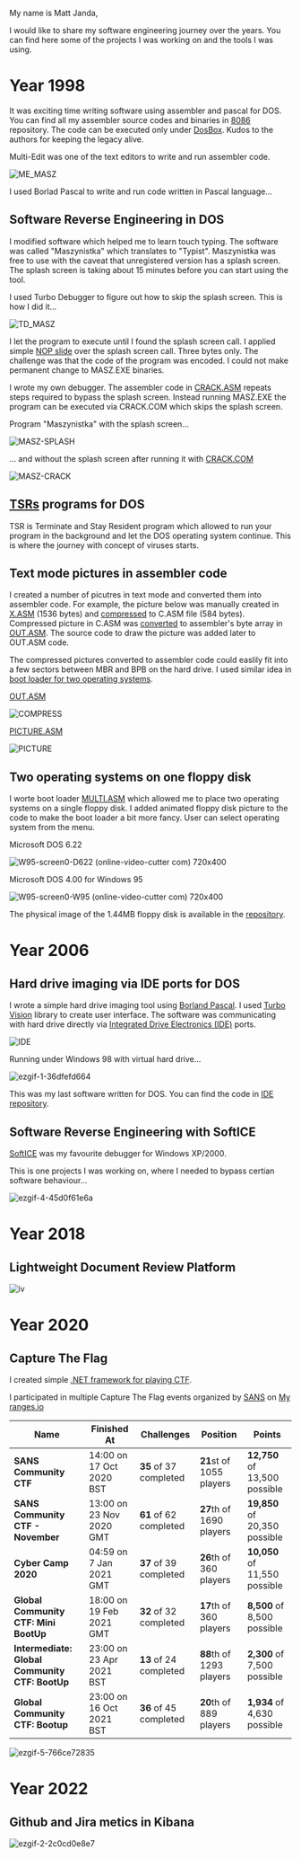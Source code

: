 My name is Matt Janda,

I would like to share my software engineering journey over the years. You can find here some of the projects I was working on and the tools I was using.


# Year 1998

It was exciting time writing software using assembler and pascal for DOS. 
You can find all my assembler source codes and binaries in [8086](https://github.com/Jandini/8086) repository.
The code can be executed only under [DosBox](https://www.dosbox.com/). Kudos to the authors for keeping the legacy alive.

Multi-Edit was one of the text editors to write and run assembler code.

![ME_MASZ](https://user-images.githubusercontent.com/19593367/202818994-3e053783-9911-48be-be54-11750ee33fd1.gif)

I used Borlad Pascal to write and run code written in Pascal language...


## Software Reverse Engineering in DOS

I modified software which helped me to learn touch typing. The software was called "Maszynistka" which translates to "Typist". Maszynistka was free to use with the caveat that unregistered version has a splash screen. The splash screen is taking about 15 minutes before you can start using the tool.

I used Turbo Debugger to figure out how to skip the splash screen. This is how I did it... 

![TD_MASZ](https://user-images.githubusercontent.com/19593367/202817851-761425ca-0336-4240-a197-2a9984db452f.gif)

I let the program to execute until I found the splash screen call. I applied simple [NOP slide](https://en.wikipedia.org/wiki/NOP_slide) over the splash screen call. Three bytes only. The challenge was that the code of the program was encoded. I could not make permanent change to MASZ.EXE binaries. 

I wrote my own debugger. The assembler code in [CRACK.ASM](https://github.com/Jandini/8086/blob/main/CRACK/CRACK.ASM) repeats steps required to bypass the splash screen. Instead running MASZ.EXE the program can be executed via CRACK.COM which skips the splash screen.  

Program "Maszynistka" with the splash screen...

![MASZ-SPLASH](https://user-images.githubusercontent.com/19593367/202403492-828171a2-2e4c-411d-8bbb-70e77b00bed5.gif)

... and without the splash screen after running it with [CRACK.COM](https://github.com/Jandini/8086/blob/main/CRACK/CRACK.ASM)

![MASZ-CRACK](https://user-images.githubusercontent.com/19593367/202403750-d7bf8743-2d03-4e1d-a2c0-8b5eba3237f0.gif)


## [TSRs](https://en.wikipedia.org/wiki/Terminate-and-stay-resident_program) programs for DOS

TSR is Terminate and Stay Resident program which allowed to run your program in the background and let the DOS operating system continue. 
This is where the journey with concept of viruses starts. 



## Text mode pictures in assembler code

I created a number of picutres in text mode and converted them into assembler code. For example, the picture below was manually created in [X.ASM](https://github.com/Jandini/8086/tree/main/COMPRESS) (1536 bytes) and [compressed](https://github.com/Jandini/8086/blob/main/COMPRESS/COMPRESS.PAS) to C.ASM file (584 bytes). Compressed picture in C.ASM was [converted](https://github.com/Jandini/8086/blob/main/COMPRESS/CONVERT.PAS) to assembler's byte array in [OUT.ASM](https://github.com/Jandini/8086/blob/main/COMPRESS/OUT.ASM). The source code to draw the picture was added later to OUT.ASM code.

The compressed pictures converted to assembler code could easlily fit into a few sectors between MBR and BPB on the hard drive. I used similar idea in [boot loader for two operating systems](https://github.com/Jandini/Jandini/blob/main/README.md#two-operating-systems-on-one-floppy-disk).


[OUT.ASM](https://github.com/Jandini/8086/blob/main/COMPRESS/OUT.ASM)

![COMPRESS](https://user-images.githubusercontent.com/19593367/202412547-cdae0eb8-6506-4fe1-b2cb-262794c50241.gif)

[PICTURE.ASM](https://github.com/Jandini/8086/blob/main/PICTURE/PICTURE.ASM)

![PICTURE](https://user-images.githubusercontent.com/19593367/202411411-d234abaf-d036-4784-9df4-464369b797c2.gif)


## Two operating systems on one floppy disk

I worte boot loader [MULTI.ASM](https://github.com/Jandini/8086/blob/main/MULTI/MULTI.ASM) which allowed me to place two operating systems on a single floppy disk.
I added animated floppy disk picture to the code to make the boot loader a bit more fancy. User can select operating system from the menu.

Microsoft DOS 6.22

![W95-screen0-D622 (online-video-cutter com) 720x400](https://user-images.githubusercontent.com/19593367/202869923-f9ce8ce8-344f-4a5e-8b53-a9e673f08983.gif)

Microsoft DOS 4.00 for Windows 95

![W95-screen0-W95 (online-video-cutter com) 720x400](https://user-images.githubusercontent.com/19593367/202869953-7a4444dc-44f0-4039-8c0b-95d60cdf7b00.gif)

The physical image of the 1.44MB floppy disk is available in the [repository](https://github.com/Jandini/8086/blob/main/MULTI/floppy.flp).


# Year 2006

## Hard drive imaging via IDE ports for DOS

I wrote a simple hard drive imaging tool using [Borland Pascal](https://wiki.freepascal.org/Borland_Pascal). I used [Turbo Vision](https://en.wikipedia.org/wiki/Turbo_Vision) library to create user interface. The software was communicating with hard drive directly via [Integrated Drive Electronics (IDE)](https://en.wikipedia.org/wiki/Parallel_ATA#IDE_and_ATA-1) ports.

![IDE](https://user-images.githubusercontent.com/19593367/202914760-7c92e881-efb1-4f33-b8b1-5045124ddf71.gif)

Running under Windows 98 with virtual hard drive...

![ezgif-1-36dfefd664](https://user-images.githubusercontent.com/19593367/202930593-f7812490-64f4-4a5b-a478-9a5179d69eae.gif)


This was my last software written for DOS. You can find the code in [IDE repository](https://github.com/Jandini/IDE).


## Software Reverse Engineering with SoftICE

[SoftICE](https://en.wikipedia.org/wiki/SoftICE) was my favourite debugger for Windows XP/2000. 

This is one projects I was working on, where I needed to bypass certian software behaviour...

![ezgif-4-45d0f61e6a](https://user-images.githubusercontent.com/19593367/202902998-ccb67e05-fb02-4c4b-b76a-4bcda79b5f3f.gif)


# Year 2018

## Lightweight Document Review Platform

![iv](https://user-images.githubusercontent.com/19593367/207027210-7e28ef89-10f0-4957-8dc6-08e370e93f8b.gif)




# Year 2020



## Capture The Flag 

I created simple [.NET framework for playing CTF](https://github.com/Jandini/Janda.CTF). 

I participated in multiple Capture The Flag events organized by [SANS](https://www.sans.org/uk/) on [My ranges.io](https://ranges.io/my-events?filter=finished)

| Name                                           | Finished At              | Challenges             | Position                 | Points                        |
| ---------------------------------------------- | ------------------------ | ---------------------- | ------------------------ | ----------------------------- |
| **SANS Community CTF**                         | 14:00 on 17 Oct 2020 BST | **35** of 37 completed | **21**st of 1055 players | **12,750** of 13,500 possible |
| **SANS Community CTF - November**              | 13:00 on 23 Nov 2020 GMT | **61** of 62 completed | **27**th of 1690 players | **19,850** of 20,350 possible |
| **Cyber Camp 2020**                            | 04:59 on 7 Jan 2021 GMT  | **37** of 39 completed | **26**th of 360 players  | **10,050** of 11,550 possible |
| **Global Community CTF: Mini BootUp**          | 18:00 on 19 Feb 2021 GMT | **32** of 32 completed | **17**th of 360 players  | **8,500** of 8,500 possible   |
| **Intermediate: Global Community CTF: BootUp** | 23:00 on 23 Apr 2021 BST | **13** of 24 completed | **88**th of 1293 players | **2,300** of 7,500 possible   |
| **Global Community CTF: Bootup**               | 23:00 on 16 Oct 2021 BST | **36** of 45 completed | **20**th of 889 players  | **1,934** of 4,630 possible   |

![ezgif-5-766ce72835](https://user-images.githubusercontent.com/19593367/202913808-0cccea17-21a7-4027-a371-08e4baf39231.gif)



# Year 2022

## Github and Jira metics in Kibana

![ezgif-2-2c0cd0e8e7](https://user-images.githubusercontent.com/19593367/203609416-8f783f07-eac5-40db-9643-4bdf11622236.gif)




